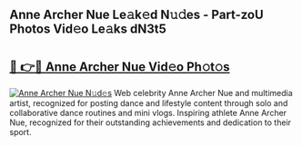 ## Anne Archer Nue Le𝚊k𝚎d N𝚞𝚍es - Part-zoU Photos Vid𝚎o Le𝚊ks dN3t5

# <h2><a href="http://fb2pa1.evod.top/?m=Anne+Archer+Nue">🔗 👉🔴 Anne Archer Nue Vid𝚎o Ph𝚘t𝚘s</a></h2>

[![Anne Archer Nue N𝚞d𝚎s](https://i.imgur.com/8V9OHl7.gif)](http://fb2pa1.evod.top/?m=Anne+Archer+Nue)
Web celebrity Anne Archer Nue and multimedia artist, recognized for posting dance and lifestyle content through solo and collaborative dance routines and mini vlogs. Inspiring athlete Anne Archer Nue, recognized for their outstanding achievements and dedication to their sport. 

